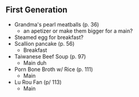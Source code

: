 ## First Generation

* Grandma's pearl meatballs (p. 36)
  * an apetizer or make them bigger for a main?
* Steamed egg for breakfast?
* Scallion pancake (p. 56)
  * Breakfast
* Taiwanese Beef Soup (p. 97)
  * Main duh
* Porn Bone Broth w/ Rice (p. 111)
  * Main
* Lu Rou Fan (p/ 113)
  * Main
